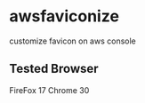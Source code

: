 awsfaviconize
=============

customize favicon on aws console

Tested Browser
-------------
FireFox 17
Chrome 30
